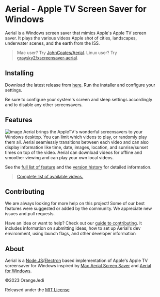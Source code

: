 <p align="center">  
    <img alt="" src="/images/surface_preview.gif" />
</p>
<p align="center">
    <img alt="" src="https://img.shields.io/badge/platform-Windows-blue?style=flat-square" />
    <img alt="" src="https://img.shields.io/github/last-commit/OrangeJedi/Aerial?style=flat-square" />
    <img alt="" src="https://img.shields.io/github/v/release/OrangeJedi/Aerial?style=flat-square" />
    <img alt="" src="https://img.shields.io/github/downloads/OrangeJedi/Aerial/total?style=flat-square" />
</p>

# Aerial - Apple TV Screen Saver for Windows
 
Aerial is a Windows screen saver that mimics Apple's  Apple TV screen saver. It plays the various videos Apple shot of cities, landscapes, underwater scenes, and the earth from the ISS.

> Mac user? Try [JohnCoates/Aerial](https://github.com/JohnCoates/Aerial). Linux user? Try [graysky2/xscreensaver-aerial](https://github.com/graysky2/xscreensaver-aerial/).

## Installing
Download the latest release from [here](https://github.com/OrangeJedi/Aerial/releases). Run the installer and configure your settings.

Be sure to configure your system's screen and sleep settings accordingly and to disable any other screensavers.

## Features
![image](https://user-images.githubusercontent.com/25063853/224231865-f8716c9a-ff9a-4c2b-bf18-21dc1bd4d504.png)
Aerial brings the AppleTV's wonderful screensavers to your Windows desktop. You can limit which videos to play, or randomly play them all. 
Aerial seamlessly transitions between each video and can also display information like time, date, images, location, and sunrise/sunset times on top of the video.
Aerial can download videos for offline and smoother viewing and can play your own local videos.

See the [full list of feature](https://github.com/OrangeJedi/Aerial/wiki/Features-&-To-Do-List) and the [version history](https://github.com/OrangeJedi/Aerial/wiki/Version-History) for detailed information.

>[Complete list of available videos.](https://docs.google.com/spreadsheets/d/1bboTohF06r-fafrImTExAPqM9m6h2m2lgJyAkQuYVJI/edit#gid=1684411812)

## Contributing

We are always looking for more help on this project! Some of our best features were suggested or added by the community. We appreciate new issues and pull requests.

Have an idea or want to help? Check out our [guide to contributing](https://github.com/OrangeJedi/Aerial/wiki/Contributing-Guide). 
It includes information on submitting ideas, how to set up Aerial's dev environment, using launch flags, and other developer information

## About
Aerial is a [Node.JS](https://nodejs.org)/[Electron](https://www.electronjs.org/) based implementation of Apple's Apple TV screensaver for Windows inspired by [Mac Aerial Screen Saver](https://github.com/JohnCoates/Aerial) and [Aerial for Windows](https://github.com/cDima/Aerial).

©2023 OrangeJedi

Released under the [MIT License](https://github.com/OrangeJedi/Aerial/blob/master/LICENSE)
